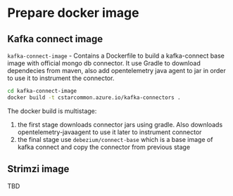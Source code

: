 # Prepare docker image



## Kafka connect image
`kafka-connect-image` - Contains a Dockerfile to build a kafka-connect base image with official mongo db connector. It use Gradle to download dependecies from maven, also add opentelemetry java agent to jar in order to use it to instrument the connector.

```bash
cd kafka-connect-image
docker build -t cstarcommon.azure.io/kafka-connectors .
```
The docker build is multistage:

1. the first stage downloads connector jars using gradle. Also downloads opentelemetry-javaagent to use it later to instrument connector
2. the final stage use `debezium/connect-base` which is a base image of kafka connect and copy the connector from previous stage

## Strimzi image
TBD